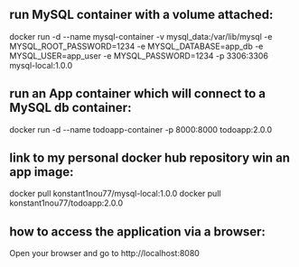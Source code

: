 ## run MySQL container with a volume attached:

docker run -d --name mysql-container -v mysql_data:/var/lib/mysql -e MYSQL_ROOT_PASSWORD=1234 -e MYSQL_DATABASE=app_db -e MYSQL_USER=app_user -e MYSQL_PASSWORD=1234 -p 3306:3306 mysql-local:1.0.0

## run an App container which will connect to a MySQL db container:

docker run -d --name todoapp-container -p 8000:8000 todoapp:2.0.0

## link to my personal docker hub repository win an app image:

docker pull konstant1nou77/mysql-local:1.0.0
docker pull konstant1nou77/todoapp:2.0.0

##  how to access the application via a browser:

Open your browser and go to http://localhost:8080